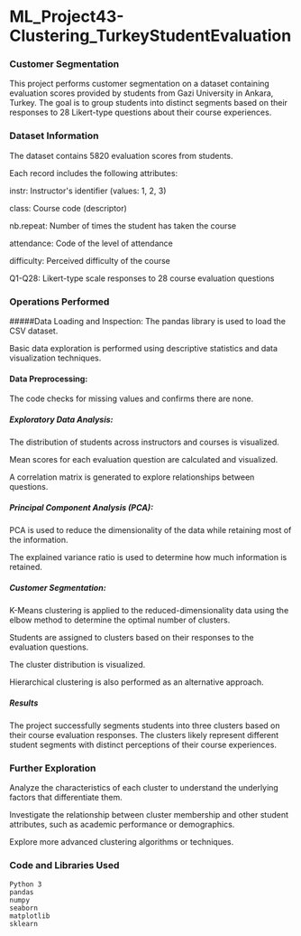 # ML_Project43-Clustering_TurkeyStudentEvaluation

### Customer Segmentation

This project performs customer segmentation on a dataset containing evaluation scores provided by students from Gazi University in Ankara, Turkey. The goal is to group students into distinct segments based on their responses to 28 Likert-type questions about their course experiences.

### Dataset Information
The dataset contains 5820 evaluation scores from students.

Each record includes the following attributes:

instr: Instructor's identifier (values: 1, 2, 3)

class: Course code (descriptor)

nb.repeat: Number of times the student has taken the course

attendance: Code of the level of attendance

difficulty: Perceived difficulty of the course

Q1-Q28: Likert-type scale responses to 28 course evaluation questions

### Operations Performed

#####Data Loading and Inspection:
The pandas library is used to load the CSV dataset.

Basic data exploration is performed using descriptive statistics and data visualization techniques.

#### Data Preprocessing:
The code checks for missing values and confirms there are none.

##### Exploratory Data Analysis:
The distribution of students across instructors and courses is visualized.

Mean scores for each evaluation question are calculated and visualized.

A correlation matrix is generated to explore relationships between questions.

##### Principal Component Analysis (PCA):
PCA is used to reduce the dimensionality of the data while retaining most of the information.

The explained variance ratio is used to determine how much information is retained.

##### Customer Segmentation:
K-Means clustering is applied to the reduced-dimensionality data using the elbow method to determine the optimal number of clusters.

Students are assigned to clusters based on their responses to the evaluation questions.

The cluster distribution is visualized.

Hierarchical clustering is also performed as an alternative approach.

##### Results

The project successfully segments students into three clusters based on their course evaluation responses. The clusters likely represent different student segments with distinct perceptions of their course experiences.

### Further Exploration

Analyze the characteristics of each cluster to understand the underlying factors that differentiate them.

Investigate the relationship between cluster membership and other student attributes, such as academic performance or demographics.

Explore more advanced clustering algorithms or techniques.

### Code and Libraries Used
```
Python 3
pandas
numpy
seaborn
matplotlib
sklearn
```
